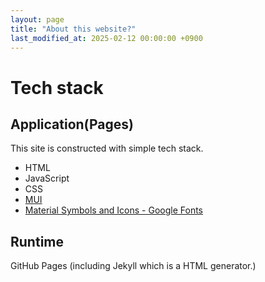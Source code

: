 ```yaml
---
layout: page
title: "About this website?"
last_modified_at: 2025-02-12 00:00:00 +0900
---
```

# Tech stack

## Application(Pages)
This site is constructed with simple tech stack.

- HTML
- JavaScript
- CSS
- [MUI](https://www.muicss.com/)
- [Material Symbols and Icons - Google Fonts](https://fonts.google.com/icons)

## Runtime
GitHub Pages (including Jekyll which is a HTML generator.)

